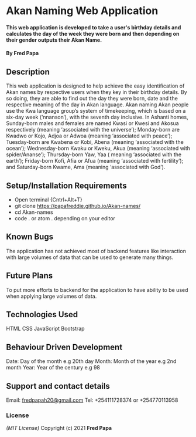 # Akan Naming Web Application
#### This web application is developed to take a user's birthday details and calculates the day of the week they were born and then depending on their gender outputs their Akan Name.
#### By **Fred Papa**
## Description
This web application is designed to help achieve the easy identification of Akan names by respective users when they key in their birthday details. By so doing, they are able to find out the day they were born, date and the respective meaning of the day in Akan language.  Akan naming Akan people use the Kwa language group’s system of timekeeping, which is based on a six-day week (‘nnanson‘), with the seventh day inclusive. In Ashanti homes, Sunday-born males and females are named Kwasi or Kwesi and Akosua respectively (meaning ‘associated with the universe’); Monday-born are Kwadwo or Kojo, Adjoa or Adwoa (meaning ‘associated with peace’); Tuesday-born are Kwabena or Kobi, Abena (meaning ‘associated with the ocean’); Wednesday-born Kwaku or Kweku, Akua (meaning ‘associated with spider/Ananse’); Thursday-born Yaw, Yaa ( meaning ‘associated with the earth’); Friday-born Kofi, Afia or Afua (meaning ‘associated with fertility’); and Saturday-born Kwame, Ama (meaning ‘associated with God’).
## Setup/Installation Requirements
* Open terminal {Cntrl+Alt+T}
* git clone https://papafreddie.github.io/Akan-names/
* cd Akan-names
* code . or atom . depending on your editor
## Known Bugs
The application has not achieved most of backend features like interaction with large volumes of data that can be used to generate many things.
## Future Plans
To put more efforts to backend for the application to have ability to be used when applying large volumes of data.
## Technologies Used
HTML
CSS
JavaScript
Bootstrap
## Behaviour Driven Development
Date: Day of the month e.g 20th day
Month: Month of the year e.g 2nd month
Year: Year of the century e.g 98
## Support and contact details
Email: fredpapah20@gmail.com
Tel: +254111728374 or +254770113958
### License
*(MIT License)*
Copyright (c) 2021 **Fred Papa**
  